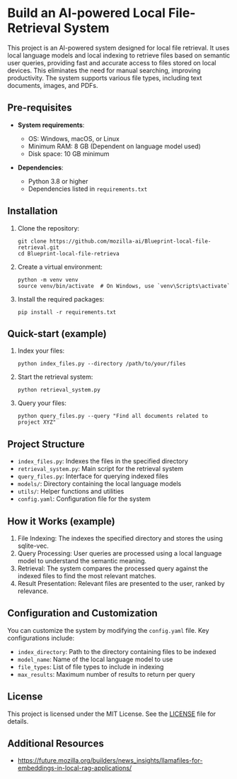 
[//]: # (Add your logo here)
<!-- ![Project Logo](images/to/Blueprints-logo.png) -->

# Build an AI-powered Local File-Retrieval System

This project is an AI-powered system designed for local file retrieval. It uses local language models and local indexing to retrieve files based on semantic user queries, providing fast and accurate access to files stored on local devices. This eliminates the need for manual searching, improving productivity. The system supports various file types, including text documents, images, and PDFs.

## Pre-requisites

- **System requirements**: 
  - OS: Windows, macOS, or Linux
  - Minimum RAM: 8 GB (Dependent on language model used)
  - Disk space: 10 GB minimum

- **Dependencies**:
  - Python 3.8 or higher
  - Dependencies listed in `requirements.txt`
    
## Installation

1. Clone the repository:
   ```
   git clone https://github.com/mozilla-ai/Blueprint-local-file-retrieval.git
   cd Blueprint-local-file-retrieva
   ```

2. Create a virtual environment:
   ```
   python -m venv venv
   source venv/bin/activate  # On Windows, use `venv\Scripts\activate`
   ```

3. Install the required packages:
   ```
   pip install -r requirements.txt
   ```

## Quick-start (example)

1. Index your files:
   ```
   python index_files.py --directory /path/to/your/files
   ```

2. Start the retrieval system:
   ```
   python retrieval_system.py
   ```

3. Query your files:
   ```
   python query_files.py --query "Find all documents related to project XYZ"
   ```

## Project Structure

- `index_files.py`: Indexes the files in the specified directory
- `retrieval_system.py`: Main script for the retrieval system
- `query_files.py`: Interface for querying indexed files
- `models/`: Directory containing the local language models
- `utils/`: Helper functions and utilities
- `config.yaml`: Configuration file for the system

## How it Works (example)

1. File Indexing: The indexes the specified directory and stores the using sqlite-vec.
2. Query Processing: User queries are processed using a local language model to understand the semantic meaning.
3. Retrieval: The system compares the processed query against the indexed files to find the most relevant matches.
4. Result Presentation: Relevant files are presented to the user, ranked by relevance.

## Configuration and Customization

You can customize the system by modifying the `config.yaml` file. Key configurations include:

- `index_directory`: Path to the directory containing files to be indexed
- `model_name`: Name of the local language model to use
- `file_types`: List of file types to include in indexing
- `max_results`: Maximum number of results to return per query

## License

This project is licensed under the MIT License. See the [LICENSE](LICENSE) file for details.

## Additional Resources

- https://future.mozilla.org/builders/news_insights/llamafiles-for-embeddings-in-local-rag-applications/
